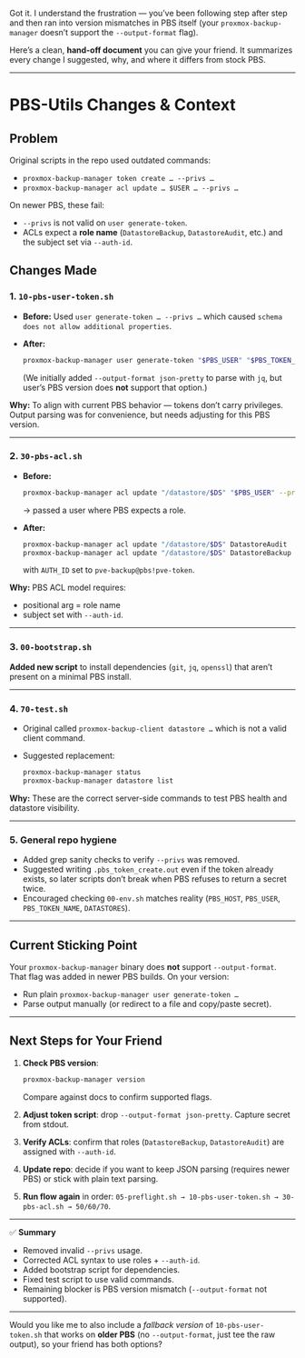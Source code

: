 Got it. I understand the frustration — you’ve been following step after step and then ran into version mismatches in PBS itself (your `proxmox-backup-manager` doesn’t support the `--output-format` flag).

Here’s a clean, **hand-off document** you can give your friend. It summarizes every change I suggested, why, and where it differs from stock PBS.

---

# PBS-Utils Changes & Context

## Problem

Original scripts in the repo used outdated commands:

* `proxmox-backup-manager token create … --privs …`
* `proxmox-backup-manager acl update … $USER … --privs …`

On newer PBS, these fail:

* `--privs` is not valid on `user generate-token`.
* ACLs expect a **role name** (`DatastoreBackup`, `DatastoreAudit`, etc.) and the subject set via `--auth-id`.

## Changes Made

### 1. `10-pbs-user-token.sh`

* **Before:**
  Used `user generate-token … --privs …` which caused `schema does not allow additional properties`.
* **After:**

  ```bash
  proxmox-backup-manager user generate-token "$PBS_USER" "$PBS_TOKEN_NAME"
  ```

  (We initially added `--output-format json-pretty` to parse with `jq`, but user’s PBS version does **not** support that option.)

**Why:**
To align with current PBS behavior — tokens don’t carry privileges. Output parsing was for convenience, but needs adjusting for this PBS version.

---

### 2. `30-pbs-acl.sh`

* **Before:**

  ```bash
  proxmox-backup-manager acl update "/datastore/$DS" "$PBS_USER" --privs "Datastore.Backup,Datastore.Audit"
  ```

  → passed a user where PBS expects a role.
* **After:**

  ```bash
  proxmox-backup-manager acl update "/datastore/$DS" DatastoreAudit  --auth-id "$AUTH_ID"
  proxmox-backup-manager acl update "/datastore/$DS" DatastoreBackup --auth-id "$AUTH_ID"
  ```

  with `AUTH_ID` set to `pve-backup@pbs!pve-token`.

**Why:**
PBS ACL model requires:

* positional arg = role name
* subject set with `--auth-id`.

---

### 3. `00-bootstrap.sh`

**Added new script** to install dependencies (`git`, `jq`, `openssl`) that aren’t present on a minimal PBS install.

---

### 4. `70-test.sh`

* Original called `proxmox-backup-client datastore …` which is not a valid client command.
* Suggested replacement:

  ```bash
  proxmox-backup-manager status
  proxmox-backup-manager datastore list
  ```

**Why:**
These are the correct server-side commands to test PBS health and datastore visibility.

---

### 5. General repo hygiene

* Added grep sanity checks to verify `--privs` was removed.
* Suggested writing `.pbs_token_create.out` even if the token already exists, so later scripts don’t break when PBS refuses to return a secret twice.
* Encouraged checking `00-env.sh` matches reality (`PBS_HOST`, `PBS_USER`, `PBS_TOKEN_NAME`, `DATASTORES`).

---

## Current Sticking Point

Your `proxmox-backup-manager` binary does **not** support `--output-format`. That flag was added in newer PBS builds. On your version:

* Run plain `proxmox-backup-manager user generate-token …`
* Parse output manually (or redirect to a file and copy/paste secret).

---

## Next Steps for Your Friend

1. **Check PBS version**:

   ```bash
   proxmox-backup-manager version
   ```

   Compare against docs to confirm supported flags.
2. **Adjust token script**: drop `--output-format json-pretty`. Capture secret from stdout.
3. **Verify ACLs**: confirm that roles (`DatastoreBackup`, `DatastoreAudit`) are assigned with `--auth-id`.
4. **Update repo**: decide if you want to keep JSON parsing (requires newer PBS) or stick with plain text parsing.
5. **Run flow again** in order:
   `05-preflight.sh → 10-pbs-user-token.sh → 30-pbs-acl.sh → 50/60/70`.

---

✅ **Summary**

* Removed invalid `--privs` usage.
* Corrected ACL syntax to use roles + `--auth-id`.
* Added bootstrap script for dependencies.
* Fixed test script to use valid commands.
* Remaining blocker is PBS version mismatch (`--output-format` not supported).

---

Would you like me to also include a *fallback version* of `10-pbs-user-token.sh` that works on **older PBS** (no `--output-format`, just tee the raw output), so your friend has both options?

